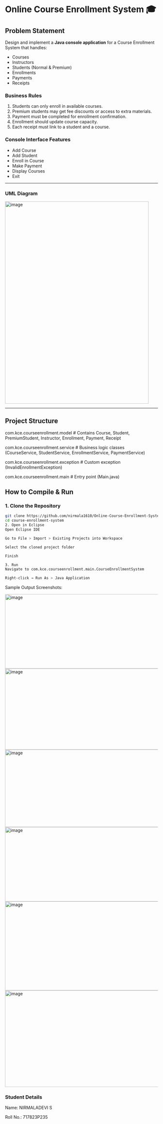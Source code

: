 # Online Course Enrollment System 🎓

## Problem Statement
Design and implement a **Java console application** for a Course Enrollment System that handles:
- Courses  
- Instructors  
- Students (Normal & Premium)  
- Enrollments  
- Payments  
- Receipts  

### Business Rules
1. Students can only enroll in available courses.  
2. Premium students may get fee discounts or access to extra materials.  
3. Payment must be completed for enrollment confirmation.  
4. Enrollment should update course capacity.  
5. Each receipt must link to a student and a course.  

### Console Interface Features
- Add Course  
- Add Student  
- Enroll in Course  
- Make Payment  
- Display Courses  
- Exit  

---

### UML Diagram

<img width="473" height="664" alt="image" src="https://github.com/user-attachments/assets/93d875b7-afe8-4fe4-a668-2fa73744ad61" />


---

## Project Structure


com.kce.courseenrollment.model # Contains Course, Student, PremiumStudent, Instructor, Enrollment, Payment, Receipt

com.kce.courseenrollment.service # Business logic classes (CourseService, StudentService, EnrollmentService, PaymentService)

com.kce.courseenrollment.exception # Custom exception (InvalidEnrollmentException)

com.kce.courseenrollment.main # Entry point (Main.java)


## How to Compile & Run

### 1. Clone the Repository

```bash
git clone https://github.com/nirmala1610/Online-Course-Enrollment-System/
cd course-enrollment-system
2. Open in Eclipse
Open Eclipse IDE

Go to File > Import > Existing Projects into Workspace

Select the cloned project folder

Finish

3. Run
Navigate to com.kce.courseenrollment.main.CourseEnrollmentSystem

Right-click → Run As > Java Application

```

Sample Output Screenshots:


<img width="1107" height="244" alt="image" src="https://github.com/user-attachments/assets/804a21d0-fb45-4ec3-aa96-5159b48ba7d9" />


<img width="1113" height="266" alt="image" src="https://github.com/user-attachments/assets/f191b36c-cd44-4a0f-ac5b-9575ca06abaf" />


<img width="1091" height="254" alt="image" src="https://github.com/user-attachments/assets/bb5a5873-cbeb-4fec-b381-df3c42334e05" />


<img width="1093" height="244" alt="image" src="https://github.com/user-attachments/assets/e9d3498b-2e35-4e81-bd13-82519389710e" />


<img width="1087" height="292" alt="image" src="https://github.com/user-attachments/assets/7d3ddebc-7483-4b36-9556-ff7baebe4212" />


<img width="1085" height="317" alt="image" src="https://github.com/user-attachments/assets/e53dd601-5ee1-4ef5-a253-e7a9b3815b90" />




### Student Details
Name: NIRMALADEVI S

Roll No.: 717823P235
